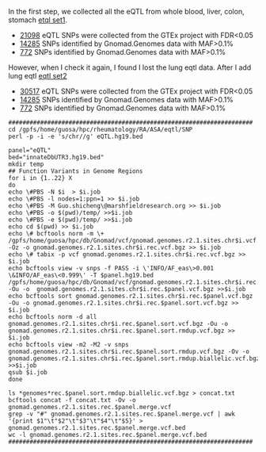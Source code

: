 

In the first step, we collected all the eQTL from whole blood, liver, colon, stomach [etql set1](eqtl.set1.sh). 
* [21098](eQTL.hg19.bed) eQTL SNPs were collected from the GTEx project with FDR<0.05
* [14285](gnomad.genomes.r2.1.sites.rec.eQTL.merge.vcf.bed) SNPs identified by Gnomad.Genomes data with MAF>0.1%
* [772](gnomad.exomes.r2.1.sites.rec.eQTL.hg19.vcf.bed) SNPs identified by Gnomad.Genomes data with MAF>0.1%

However, when I check it again, I found I lost the lung eqtl data. After I add lung eqtl [eqtl set2](eqtl.set2.sh)
* [30517](eQTL.hg19.bed) eQTL SNPs were collected from the GTEx project with FDR<0.05
* [14285](gnomad.genomes.r2.1.sites.rec.eQTL.merge.vcf.bed) SNPs identified by Gnomad.Genomes data with MAF>0.1%
* [772](gnomad.exomes.r2.1.sites.rec.eQTL.hg19.vcf.bed) SNPs identified by Gnomad.Genomes data with MAF>0.1%

```
#####################################################################
cd /gpfs/home/guosa/hpc/rheumatology/RA/ASA/eqtl/SNP
perl -p -i -e 's/chr//g' eQTL.hg19.bed

panel="eQTL"
bed="innateDbUTR3.hg19.bed"
mkdir temp
## Function Variants in Genome Regions
for i in {1..22} X 
do
echo \#PBS -N $i  > $i.job
echo \#PBS -l nodes=1:ppn=1 >> $i.job
echo \#PBS -M Guo.shicheng\@marshfieldresearch.org >> $i.job
echo \#PBS -o $(pwd)/temp/ >>$i.job
echo \#PBS -e $(pwd)/temp/ >>$i.job
echo cd $(pwd) >> $i.job
echo \# bcftools norm -m \+ /gpfs/home/guosa/hpc/db/Gnomad/vcf/gnomad.genomes.r2.1.sites.chr$i.vcf.bgz -Oz -o gnomad.genomes.r2.1.sites.chr$i.rec.vcf.bgz >> $i.job
echo \# tabix -p vcf gnomad.genomes.r2.1.sites.chr$i.rec.vcf.bgz >> $i.job
echo bcftools view -v snps -f PASS -i \'INFO/AF_eas\>0.001 \&INFO/AF_eas\<0.999\' -T $panel.hg19.bed  /gpfs/home/guosa/hpc/db/Gnomad/vcf/gnomad.genomes.r2.1.sites.chr$i.rec.vcf.bgz -Ou -o  gnomad.genomes.r2.1.sites.chr$i.rec.$panel.vcf.bgz >>$i.job
echo bcftools sort gnomad.genomes.r2.1.sites.chr$i.rec.$panel.vcf.bgz -Ou -o gnomad.genomes.r2.1.sites.chr$i.rec.$panel.sort.vcf.bgz >> $i.job
echo bcftools norm -d all gnomad.genomes.r2.1.sites.chr$i.rec.$panel.sort.vcf.bgz -Ou -o gnomad.genomes.r2.1.sites.chr$i.rec.$panel.sort.rmdup.vcf.bgz >> $i.job
echo bcftools view -m2 -M2 -v snps gnomad.genomes.r2.1.sites.chr$i.rec.$panel.sort.rmdup.vcf.bgz -Ov -o gnomad.genomes.r2.1.sites.chr$i.rec.$panel.sort.rmdup.biallelic.vcf.bgz >>$i.job
qsub $i.job
done

ls *genomes*rec.$panel.sort.rmdup.biallelic.vcf.bgz > concat.txt
bcftools concat -f concat.txt -Ov -o gnomad.genomes.r2.1.sites.rec.$panel.merge.vcf
grep -v "#" gnomad.genomes.r2.1.sites.rec.$panel.merge.vcf | awk '{print $1"\t"$2"\t"$3"\t"$4"\t"$5}' > gnomad.genomes.r2.1.sites.rec.$panel.merge.vcf.bed
wc -l gnomad.genomes.r2.1.sites.rec.$panel.merge.vcf.bed
#####################################################################
```
